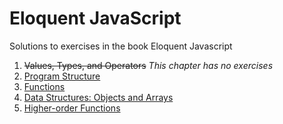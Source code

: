 # Eloquent JavaScript

Solutions to exercises in the book Eloquent Javascript

1. ~~Values, Types, and Operators~~ *This chapter has no exercises*
2. [Program Structure](./02-program-structure.md)
3. [Functions](./03-functions.md)
4. [Data Structures: Objects and Arrays](./04-data-structures.md)
5. [Higher-order Functions](./05-higher-order-functions.md)
